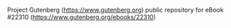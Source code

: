 Project Gutenberg (https://www.gutenberg.org) public repository for eBook #22310 (https://www.gutenberg.org/ebooks/22310)
